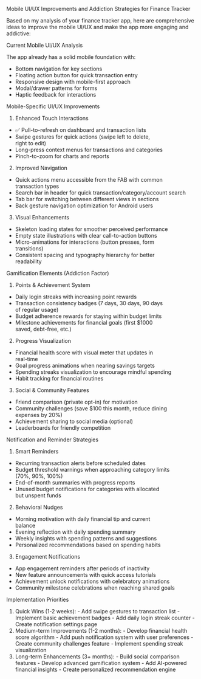 Mobile UI/UX Improvements and Addiction Strategies for 
  Finance Tracker

  Based on my analysis of your finance tracker app, here are
  comprehensive ideas to improve the mobile UI/UX and make the
   app more engaging and addictive:

  Current Mobile UI/UX Analysis

  The app already has a solid mobile foundation with:
  - Bottom navigation for key sections
  - Floating action button for quick transaction entry
  - Responsive design with mobile-first approach
  - Modal/drawer patterns for forms
  - Haptic feedback for interactions

  Mobile-Specific UI/UX Improvements

  1. Enhanced Touch Interactions

  - ✅ Pull-to-refresh on dashboard and transaction lists
  - Swipe gestures for quick actions (swipe left to delete,       
  right to edit)
  - Long-press context menus for transactions and categories      
  - Pinch-to-zoom for charts and reports

  2. Improved Navigation

  - Quick actions menu accessible from the FAB with common        
  transaction types
  - Search bar in header for quick
  transaction/category/account search
  - Tab bar for switching between different views in sections     
  - Back gesture navigation optimization for Android users        

  3. Visual Enhancements

  - Skeleton loading states for smoother perceived performance    
  - Empty state illustrations with clear call-to-action
  buttons
  - Micro-animations for interactions (button presses, form       
  transitions)
  - Consistent spacing and typography hierarchy for better        
  readability

  Gamification Elements (Addiction Factor)

  1. Points & Achievement System

  - Daily login streaks with increasing point rewards
  - Transaction consistency badges (7 days, 30 days, 90 days      
  of regular usage)
  - Budget adherence rewards for staying within budget limits     
  - Milestone achievements for financial goals (first $1000       
  saved, debt-free, etc.)

  2. Progress Visualization

  - Financial health score with visual meter that updates in      
  real-time
  - Goal progress animations when nearing savings targets
  - Spending streaks visualization to encourage mindful
  spending
  - Habit tracking for financial routines

  3. Social & Community Features

  - Friend comparison (private opt-in) for motivation
  - Community challenges (save $100 this month, reduce dining     
  expenses by 20%)
  - Achievement sharing to social media (optional)
  - Leaderboards for friendly competition

  Notification and Reminder Strategies

  1. Smart Reminders

  - Recurring transaction alerts before scheduled dates
  - Budget threshold warnings when approaching category limits    
   (70%, 90%, 100%)
  - End-of-month summaries with progress reports
  - Unused budget notifications for categories with allocated     
  but unspent funds

  2. Behavioral Nudges

  - Morning motivation with daily financial tip and current       
  balance
  - Evening reflection with daily spending summary
  - Weekly insights with spending patterns and suggestions        
  - Personalized recommendations based on spending habits

  3. Engagement Notifications

  - App engagement reminders after periods of inactivity
  - New feature announcements with quick access tutorials
  - Achievement unlock notifications with celebratory
  animations
  - Community milestone celebrations when reaching shared
  goals

  Implementation Priorities

  1. Quick Wins (1-2 weeks):
    - Add swipe gestures to transaction list
    - Implement basic achievement badges
    - Add daily login streak counter
    - Create notification settings page
  2. Medium-term Improvements (1-2 months):
    - Develop financial health score algorithm
    - Add push notification system with user preferences
    - Create community challenges feature
    - Implement spending streak visualization
  3. Long-term Enhancements (3+ months):
    - Build social comparison features
    - Develop advanced gamification system
    - Add AI-powered financial insights
    - Create personalized recommendation engine